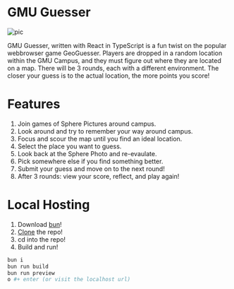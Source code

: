 # GMU Guesser

![pic](https://github.com/user-attachments/assets/ba1ac6d2-ca88-4226-ae0a-a151e444231e)

GMU Guesser, written with React in TypeScript is a fun twist on the popular webbrowser game GeoGuesser. Players are dropped in a random location within the GMU Campus, and they must figure out where they are located on a map. There will be 3 rounds, each with a different environment. The closer your guess is to the actual location, the more points you score!

# Features
1. Join games of Sphere Pictures around campus.
2. Look around and try to remember your way around campus.
3. Focus and scour the map until you find an ideal location.
4. Select the place you want to guess.
5. Look back at the Sphere Photo and re-evaulate. 
6. Pick somewhere else if you find something better.
7. Submit your guess and move on to the next round!
8. After 3 rounds: view your score, reflect, and play again!

# Local Hosting

1. Download [bun](https://bun.sh/docs/installation)!
2. [Clone](https://github.com/HiddenAbilitree/gmu-guesser.git) the repo!
3. cd into the repo!
4. Build and run!
```bash
bun i
bun run build
bun run preview
o #+ enter (or visit the localhost url)

```


